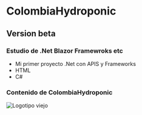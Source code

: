 # ColombiaHydroponic
## Version beta
### Estudio de .Net Blazor Framewroks etc

- Mi primer proyecto .Net con APIS y Frameworks
- HTML
- C#<br>
### Contenido de ColombiaHydroponic

![Logotipo viejo](https://res.cloudinary.com/dlwr6vxib/image/upload/v1694984160/o05ptvbifgacmjdwz2ha.png)<br>
